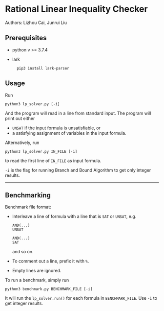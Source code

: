 Rational Linear Inequality Checker
===  
Authors: Lizhou Cai, Junrui Liu  

## Prerequisites
* python v >= 3.7.4
* lark

        pip3 install lark-parser


## Usage

Run

    python3 lp_solver.py [-i]

And the program will read in a line from standard input.
The program will print out either 
* `UNSAT` if the input formula is unsatisfiable, or
* a satisfying assignment of variables in the input formula.

Alternatively, run
    
    python3 lp_solver.py IN_FILE [-i]
    
to read the first line of `IN_FILE` as input formula.

`-i` is the flag for running Branch and Bound Algorithm to get only integer results.

---
## Benchmarking
Benchmark file format:
- Interleave a line of formula with a line that is `SAT` or `UNSAT`, e.g.
    ```
    AND(...)
    UNSAT
    
    AND(...)
    SAT
    ```
    and so on.

    
- To comment out a line, prefix it with `%`.
- Empty lines are ignored.

To run a benchmark, simply run

    python3 benchmark.py BENCHMARK_FILE [-i]

It will run the `lp_solver.run()` for each formula in `BENCHMARK_FILE`.
Use `-i` to get integer results.